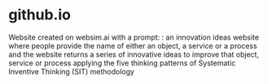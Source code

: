 # github.io
Website created on websim.ai with a prompt: : an innovation ideas website where people provide the name of either an object, a service or a process and the website returns a series of innovative ideas to improve that object, service or process applying the five thinking patterns of Systematic Inventive Thinking (SIT) methodology
